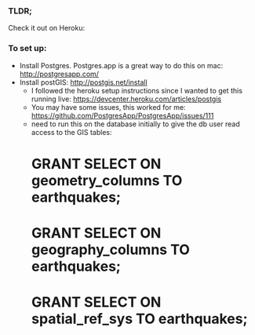 ### TLDR;

Check it out on Heroku:

### To set up:

* Install Postgres. Postgres.app is a great way to do this on mac: http://postgresapp.com/
* Install postGIS: http://postgis.net/install
  * I followed the heroku setup instructions since I wanted to get this running live: https://devcenter.heroku.com/articles/postgis
  * You may have some issues, this worked for me: https://github.com/PostgresApp/PostgresApp/issues/111
  * need to run this on the database initially to give the db user read access to the GIS tables:
    # GRANT SELECT ON geometry_columns TO earthquakes;
    # GRANT SELECT ON geography_columns TO earthquakes;
    # GRANT SELECT ON spatial_ref_sys TO earthquakes;


###







